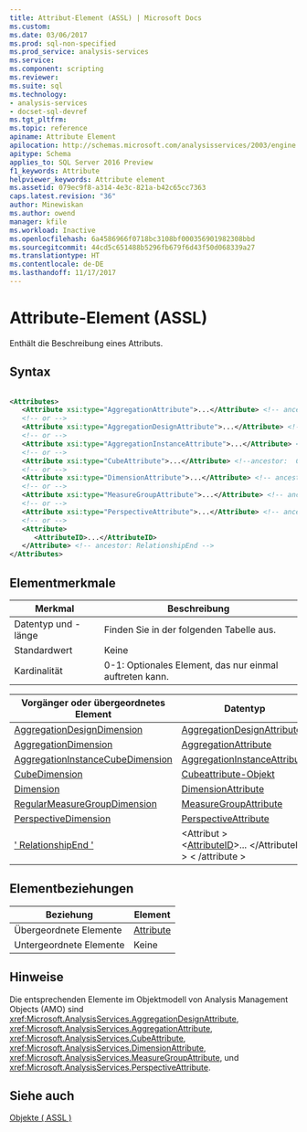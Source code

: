 ```yaml
---
title: Attribut-Element (ASSL) | Microsoft Docs
ms.custom: 
ms.date: 03/06/2017
ms.prod: sql-non-specified
ms.prod_service: analysis-services
ms.service: 
ms.component: scripting
ms.reviewer: 
ms.suite: sql
ms.technology:
- analysis-services
- docset-sql-devref
ms.tgt_pltfrm: 
ms.topic: reference
apiname: Attribute Element
apilocation: http://schemas.microsoft.com/analysisservices/2003/engine
apitype: Schema
applies_to: SQL Server 2016 Preview
f1_keywords: Attribute
helpviewer_keywords: Attribute element
ms.assetid: 079ec9f8-a314-4e3c-821a-b42c65cc7363
caps.latest.revision: "36"
author: Minewiskan
ms.author: owend
manager: kfile
ms.workload: Inactive
ms.openlocfilehash: 6a4586966f0718bc3108bf000356901982308bbd
ms.sourcegitcommit: 44cd5c651488b5296fb679f6d43f50d068339a27
ms.translationtype: HT
ms.contentlocale: de-DE
ms.lasthandoff: 11/17/2017
---
```

# <a name="attribute-element-assl"></a>Attribute-Element (ASSL)
  Enthält die Beschreibung eines Attributs.  
  
## <a name="syntax"></a>Syntax  
  
```xml  
  
<Attributes>  
   <Attribute xsi:type="AggregationAttribute">...</Attribute> <!-- ancestor: AggregationDimension -->  
   <!-- or -->  
   <Attribute xsi:type="AggregationDesignAttribute">...</Attribute> <!-- ancestor: AggregationDesignDimension -->  
   <!-- or -->  
   <Attribute xsi:type="AggregationInstanceAttribute">...</Attribute> <!-- ancestor: AggregationInstanceCubeDimension -->  
   <!-- or -->  
   <Attribute xsi:type="CubeAttribute">...</Attribute> <!--ancestor:  CubeDimension -->  
   <!-- or -->  
   <Attribute xsi:type="DimensionAttribute">...</Attribute> <!-- ancestor: Dimension -->  
   <!-- or -->  
   <Attribute xsi:type="MeasureGroupAttribute">...</Attribute> <!-- ancestor: RegularMeasureGroupDimension -->  
   <!-- or -->  
   <Attribute xsi:type="PerspectiveAttribute">...</Attribute> <!-- ancestor: PerspectiveDimension -->  
   <!-- or -->  
   <Attribute>  
      <AttributeID>...</AttributeID>  
   </Attribute> <!-- ancestor: RelationshipEnd -->  
</Attributes>  
```  
  
## <a name="element-characteristics"></a>Elementmerkmale  
  
|Merkmal|Beschreibung|  
|--------------------|-----------------|  
|Datentyp und -länge|Finden Sie in der folgenden Tabelle aus.|  
|Standardwert|Keine|  
|Kardinalität|0-1: Optionales Element, das nur einmal auftreten kann.|  
  
|Vorgänger oder übergeordnetes Element|Datentyp|  
|------------------------|---------------|  
|[AggregationDesignDimension](../../../analysis-services/scripting/data-type/aggregationdesigndimension-data-type-assl.md)|[AggregationDesignAttribute](../../../analysis-services/scripting/data-type/aggregationdesignattribute-data-type-assl.md)|  
|[AggregationDimension](../../../analysis-services/scripting/data-type/aggregationdimension-data-type-assl.md)|[AggregationAttribute](../../../analysis-services/scripting/data-type/aggregationattribute-data-type-assl.md)|  
|[AggregationInstanceCubeDimension](../../../analysis-services/scripting/data-type/aggregationinstancecubedimension-data-type-assl.md)|[AggregationInstanceAttribute](../../../analysis-services/scripting/data-type/aggregationinstanceattribute-data-type-assl.md)|  
|[CubeDimension](../../../analysis-services/scripting/data-type/cubedimension-data-type-assl.md)|[Cubeattribute-Objekt](../../../analysis-services/scripting/data-type/cubeattribute-data-type-assl.md)|  
|[Dimension](../../../analysis-services/scripting/objects/dimension-element-assl.md)|[DimensionAttribute](../../../analysis-services/scripting/data-type/dimensionattribute-data-type-assl.md)|  
|[RegularMeasureGroupDimension](../../../analysis-services/scripting/data-type/regularmeasuregroupdimension-data-type-assl.md)|[MeasureGroupAttribute](../../../analysis-services/scripting/data-type/measuregroupattribute-data-type-assl.md)|  
|[PerspectiveDimension](../../../analysis-services/scripting/data-type/perspectivedimension-data-type-assl.md)|[PerspectiveAttribute](../../../analysis-services/scripting/data-type/perspectiveattribute-data-type-assl.md)|  
|[' RelationshipEnd '](../../../analysis-services/scripting/data-type/relationshipend-data-type-assl.md)|\<Attribut ><br />      \<[AttributeID](../../../analysis-services/scripting/properties/attributeid-element-assl.md)>... \</AttributeID > \< /attribute >|  
  
## <a name="element-relationships"></a>Elementbeziehungen  
  
|Beziehung|Element|  
|------------------|-------------|  
|Übergeordnete Elemente|[Attribute](../../../analysis-services/scripting/collections/attributes-element-assl.md)|  
|Untergeordnete Elemente|Keine|  
  
## <a name="remarks"></a>Hinweise  
 Die entsprechenden Elemente im Objektmodell von Analysis Management Objects (AMO) sind <xref:Microsoft.AnalysisServices.AggregationDesignAttribute>, <xref:Microsoft.AnalysisServices.AggregationAttribute>, <xref:Microsoft.AnalysisServices.CubeAttribute>, <xref:Microsoft.AnalysisServices.DimensionAttribute>, <xref:Microsoft.AnalysisServices.MeasureGroupAttribute>, und <xref:Microsoft.AnalysisServices.PerspectiveAttribute>.  
  
## <a name="see-also"></a>Siehe auch  
 [Objekte &#40; ASSL &#41;](../../../analysis-services/scripting/objects/objects-assl.md)  
  
  
